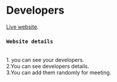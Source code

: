 # Developers  

 [Live website](https://developer-k17h02.netlify.app/).





### `Website details`
<br>
 1. you can see your developers.
 <br>
 2.You can see developers details.
 <br>
 3.You can add them randomly for meeting.

